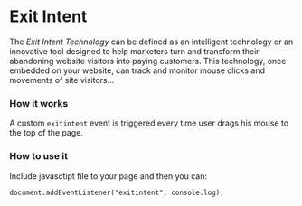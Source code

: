 ﻿# Exit Intent

The _Exit Intent Technology_ can be defined as an intelligent technology or an
innovative tool designed to help marketers turn and transform their abandoning
website visitors into paying customers. This technology, once embedded on your
website, can track and monitor mouse clicks and movements of site visitors...

### How it works

A custom `exitintent` event is triggered every time user drags his mouse to
the top of the page.

### How to use it

Include javasctipt file to your page and then you can:

	document.addEventListener("exitintent", console.log);
